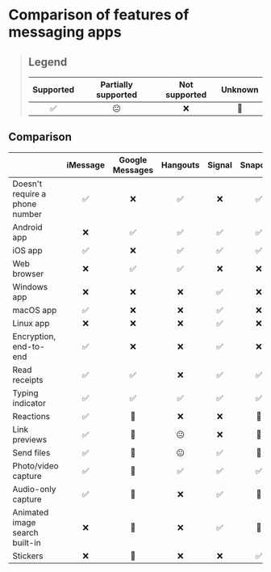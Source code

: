 # Comparison of features of messaging apps

> ## Legend
> 
> | Supported | Partially supported | Not supported | Unknown |
> | :-------: | :-----------------: | :-----------: | :-----: |
> | ✅        | 😐                 | ❌            | 🤔     |


## Comparison

|                                | iMessage | Google Messages | Hangouts | Signal | Snapchat | Slack | Discord |
| ------------------------------ | :------: | :-------------: | :------: | :----: | :------: | :---: | :-----: |
| Doesn't require a phone number | ✅       | ❌             | ✅       | ❌    | ✅       | ✅   | ✅      |
| Android app                    | ❌       | ✅             | ✅       | ✅    | ✅       | ✅   | ✅      |
| iOS app                        | ✅       | ❌             | ✅       | ✅    | ✅       | ✅   | ✅      |
| Web browser                    | ❌       | ✅             | ✅       | ❌    | ❌       | ✅   | ✅      |
| Windows app                    | ❌       | ❌             | ❌       | ✅    | ❌       | ✅   | ✅      |
| macOS app                      | ✅       | ❌             | ❌       | ✅    | ❌       | ✅   | ✅      |
| Linux app                      | ❌       | ❌             | ❌       | ✅    | ❌       | ✅   | ✅      |
| Encryption, end-to-end         | ✅       | ❌             | ❌       | ✅    | ❌       | ❌   | ❌      |
| Read receipts                  | ✅       | ✅             | ❌       | ✅    | ✅       | ❌   | ❌      |
| Typing indicator               | ✅       | ✅             | ✅       | ✅    | ✅       | ✅   | ✅      |
| Reactions                      | ✅       | 🤔             | ❌       | ❌    | 🤔       | ✅   | ✅      |
| Link previews                  | ✅       | 🤔             | 😐       | ❌    | 🤔       | ✅   | ✅      |
| Send files                     | ✅       | 🤔             | 😐       | ✅    | 🤔       | ✅   | ✅      |
| Photo/video capture            | ✅       | 🤔             | ✅       | ✅    | ✅       | ✅   | ✅      |
| Audio-only capture             | ✅       | 🤔             | ❌       | ✅    | 🤔       | ❌   | ❌      |
| Animated image search built-in | ❌       | 🤔             | ❌       | ✅    | 🤔       | ❌   | ✅      |
| Stickers                       | ❌       | 🤔             | ❌       | ❌    | ✅       | ❌   | ❌      |

<!--
| New category template | ✅😐❌🤔       | ✅😐❌🤔             | ✅😐❌🤔       | ✅😐❌🤔    | ✅😐❌🤔       | ✅😐❌🤔   | ✅😐❌🤔      |
-->
<!-- Test edit -->

